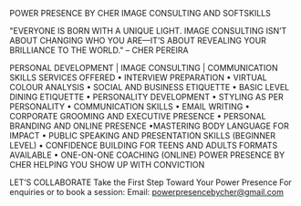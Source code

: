 POWER
PRESENCE
BY
CHER
IMAGE CONSULTING AND SOFTSKILLS

"EVERYONE IS BORN WITH A
UNIQUE LIGHT. IMAGE
CONSULTING ISN’T ABOUT
CHANGING WHO YOU ARE—IT’S
ABOUT REVEALING YOUR
BRILLIANCE TO THE WORLD."
– CHER PEREIRA

PERSONAL DEVELOPMENT | IMAGE CONSULTING | COMMUNICATION SKILLS
SERVICES OFFERED
• INTERVIEW PREPARATION
• VIRTUAL COLOUR ANALYSIS
• SOCIAL AND BUSINESS ETIQUETTE
• BASIC LEVEL DINING ETIQUETTE
• PERSONALITY DEVELOPMENT
• STYLING AS PER PERSONALITY
• COMMUNICATION SKILLS
• EMAIL WRITING
• CORPORATE GROOMING AND EXECUTIVE PRESENCE
• PERSONAL BRANDING AND ONLINE PRESENCE
•MASTERING BODY LANGUAGE FOR IMPACT
• PUBLIC SPEAKING AND PRESENTATION SKILLS (BEGINNER LEVEL)
• CONFIDENCE BUILDING FOR TEENS AND ADULTS
FORMATS AVAILABLE
• ONE-ON-ONE COACHING (ONLINE)
POWER PRESENCE BY CHER
HELPING YOU SHOW UP WITH CONVICTION

LET’S
COLLABORATE
Take the First Step Toward Your Power Presence
For enquiries or to book a session:
Email: powerpresencebycher@gmail.com